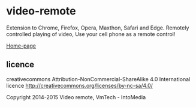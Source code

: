 # video-remote
Extension to Chrome, Firefox, Opera, Maxthon, Safari and Edge. Remotely controlled playing of video, Use your cell phone as a remote control!

[Home-page](http://vmtech.into.hu/projekt/videoremote/)

## licence
creativecommons Attribution-NonCommercial-ShareAlike 4.0 International licence http://creativecommons.org/licenses/by-nc-sa/4.0/

Copyright 2014-2015 Video remote, VmTech - IntoMedia

